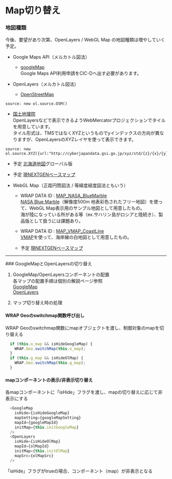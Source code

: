 # Map切り替え

### 地図種類
今後、要望があり次第、OpenLayers / WebGL Map の地図種類は増やしていく予定。

- Google Maps API（メルカトル図法）  
  - [googleMap](https://www.google.co.jp/maps)  
    Google Maps API利用申請をCIC-Dへ出す必要があります。  

- OpenLayers（メルカトル図法）
  - [OpenStreetMap](https://www.openstreetmap.org/)
```
source: new ol.source.OSM()
```

  - [国土地理院](https://maps.gsi.go.jp/development/siyou.html)  
    OpenLayersなどで表示できるようWebMercatorプロジェクションでタイルを用意しています。  
    タイル形式は、TMSではなくXYZというものでyインデックスの方向が異なりますが、OpenLayersのXYZレイヤを使って表示できます。  
```
source: new ol.source.XYZ({url:"http://cyberjapandata.gsi.go.jp/xyz/std/{z}/{x}/{y}.png"})
```

  - 予定 [北海道地図](http://pt-mapgen01.wni.co.jp/work/test/MapTest.html)グローバル版
  - 予定 [現NEXTGENベースマップ](https://wni.backlog.jp/ViewAttachment.action?attachmentId=4823018)
  

- WebGL Map（正距円筒図法 / 等緯度経度図法ともいう）
  - WRAP DATA ID : [MAP_NASA_BlueMarble](https://goo.gl/df5Frm)  
    [NASA Blue Marble](https://earthobservatory.nasa.gov/Features/BlueMarble/)（解像度500m 地表彩色されたフリー地図）を使って、WebGL Map表示用のサンプル地図として用意したもの。  
    海が陸になっている所がある等（ex.サハリン島がロシアと陸続き）、製品版として扱うには課題あり。

  - WRAP DATA ID : [MAP_VMAP_CoastLine](https://goo.gl/df5Frm)  
    [VMAP](https://en.wikipedia.org/wiki/Vector_Map)を使って、海岸線の白地図として用意したもの。
  
  - 予定 [現NEXTGENベースマップ](https://wni.backlog.jp/ViewAttachment.action?attachmentId=4823018)

<hr>
### GoogleMapとOpenLayersの切り替え  

1. GoogleMap/OpenLayersコンポーネントの配置  
各マップの配置手順は個別の解説ページ参照  
[GoogleMap](./#/introduction/googlemap)  
[OpenLayers](./#/introduction/openlayers)  

2. マップ切り替え時の処理  
#### WRAP Geoのswitchmap関数呼び出し
WRAP Geoのswitchmap関数にmapオブジェクトを渡し、制御対象のmapを切り替える
```js
  if (this.o_map && isHideGoogleMap) {
    WRAP.Geo.switchMap(this.o_map);
  }
  if (this.g_map && isHideOlMap) {
    WRAP.Geo.switchMap(this.g_map);
  }
```
#### mapコンポーネントの表示/非表示切り替え  
各mapコンポーネントに「isHide」フラグを渡し、mapの切り替えに応じて非表示にする
```js
  <GoogleMap
    isHide={isHideGoogleMap}
    mapSetting={googleMapSetting}
    mapId={googleMapId}
    initMap={this.initGoogleMap}
  />
  <OpenLayers
    isHide={isHideOlMap}
    mapId={olMapId}
    initMap={this.initOlMap}
    mapSrc={olMapSrc}
  />
```
「isHide」フラグがtrueの場合、コンポーネント（map）が非表示となる
